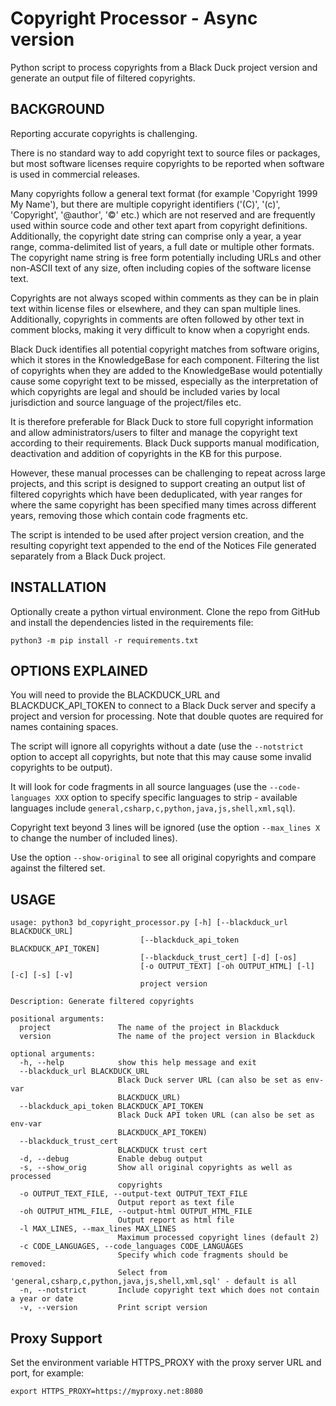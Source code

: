 # Copyright Processor - Async version

Python script to process copyrights from a Black Duck project version and generate an output file of
filtered copyrights.

## BACKGROUND
Reporting accurate copyrights is challenging.

There is no standard way to add copyright text to source files or packages, but most software licenses
require copyrights to be reported when software is used in commercial releases.

Many copyrights follow a general text format (for example 'Copyright 1999 My Name'), but there are multiple
copyright identifiers ('(C)', '(c)', 'Copyright', '@author', '©' etc.) which are not reserved
and are frequently used within source code and other text apart from copyright definitions. Additionally, the
copyright date string can comprise only a year, a year range, comma-delimited list of years, a full date or 
multiple other formats. The copyright name string is free form potentially including URLs and other non-ASCII text
of any size, often including copies of the software license text.

Copyrights are not always scoped within comments as they can be in plain text within license files or elsewhere,
and they can span multiple lines. Additionally, copyrights in comments are often followed by other text in
comment blocks, making it very difficult to know when a copyright ends.

Black Duck identifies all potential copyright matches from software origins, which it stores in the KnowledgeBase 
for each component.
Filtering the list of copyrights when they are added to the KnowledgeBase would potentially cause some copyright text 
to be missed, especially as the interpretation of which copyrights are legal and should be included varies by 
local jurisdiction and source language of the project/files etc. 

It is therefore preferable for Black Duck to store full copyright information and allow administrators/users 
to filter and manage the copyright text according to their requirements. Black Duck
supports manual modification, deactivation and addition of copyrights in the KB for this purpose.

However, these manual processes can be challenging to repeat across large projects, and this script is 
designed to support creating an output list of filtered copyrights which have been deduplicated, 
with year ranges for where the same copyright has been specified many times across different years, 
removing those which contain code fragments etc.

The script is intended to be used after project version creation, and the resulting copyright text appended to the 
end of the Notices File generated separately from a Black Duck project.

## INSTALLATION

Optionally create a python virtual environment.
Clone the repo from GitHub and install the dependencies listed in the requirements file:

```
python3 -m pip install -r requirements.txt
```
## OPTIONS EXPLAINED

You will need to provide the BLACKDUCK_URL and BLACKDUCK_API_TOKEN to connect to a Black Duck server and 
specify a project and version for processing. Note that double quotes are required for names containing spaces.

The script will ignore all copyrights without a date (use the `--notstrict` option to accept all copyrights, but
note that this may cause some invalid copyrights to be output).

It will look for code fragments in all source languages (use the `--code-languages XXX` option to specify specific
languages to strip - available languages include `general,csharp,c,python,java,js,shell,xml,sql`).

Copyright text beyond 3 lines will be ignored (use the option `--max_lines X` to change the number of included lines).

Use the option `--show-original` to see all original copyrights and compare against the filtered set.

## USAGE

    usage: python3 bd_copyright_processor.py [-h] [--blackduck_url BLACKDUCK_URL]
                                 [--blackduck_api_token BLACKDUCK_API_TOKEN]
                                 [--blackduck_trust_cert] [-d] [-os]
                                 [-o OUTPUT_TEXT] [-oh OUTPUT_HTML] [-l] [-c] [-s] [-v]
                                 project version
    
    Description: Generate filtered copyrights
    
    positional arguments:
      project               The name of the project in Blackduck
      version               The name of the project version in Blackduck
    
    optional arguments:
      -h, --help            show this help message and exit
      --blackduck_url BLACKDUCK_URL
                            Black Duck server URL (can also be set as env-var
                            BLACKDUCK_URL)
      --blackduck_api_token BLACKDUCK_API_TOKEN
                            Black Duck API token URL (can also be set as env-var
                            BLACKDUCK_API_TOKEN)
      --blackduck_trust_cert
                            BLACKDUCK trust cert
      -d, --debug           Enable debug output
      -s, --show_orig       Show all original copyrights as well as processed
                            copyrights
      -o OUTPUT_TEXT_FILE, --output-text OUTPUT_TEXT_FILE
                            Output report as text file
      -oh OUTPUT_HTML_FILE, --output-html OUTPUT_HTML_FILE
                            Output report as html file
      -l MAX_LINES, --max_lines MAX_LINES
                            Maximum processed copyright lines (default 2)
      -c CODE_LANGUAGES, --code_languages CODE_LANGUAGES
                            Specify which code fragments should be removed:
                            Select from 'general,csharp,c,python,java,js,shell,xml,sql' - default is all
      -n, --notstrict       Include copyright text which does not contain a year or date
      -v, --version         Print script version

## Proxy Support

Set the environment variable HTTPS_PROXY with the proxy server URL and port, for example:

    export HTTPS_PROXY=https://myproxy.net:8080